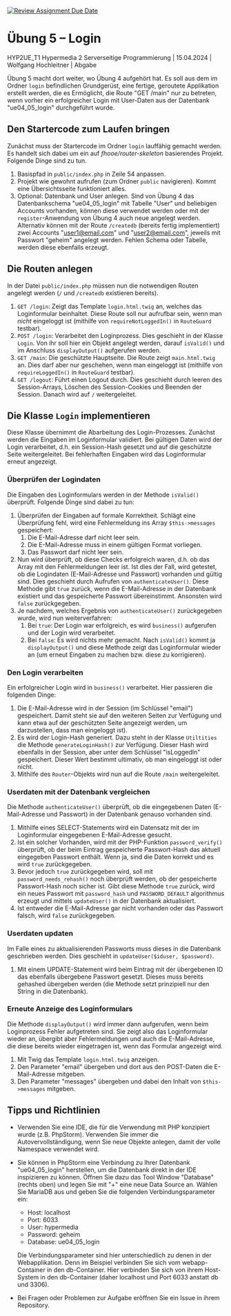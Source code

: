 [![Review Assignment Due Date](https://classroom.github.com/assets/deadline-readme-button-24ddc0f5d75046c5622901739e7c5dd533143b0c8e959d652212380cedb1ea36.svg)](https://classroom.github.com/a/mMKehb-s)
# Übung 5 – Login

HYP2UE_T1 Hypermedia 2 Serverseitige Programmierung | 15.04.2024 | Wolfgang Hochleitner | Abgabe

Übung 5 macht dort weiter, wo Übung 4 aufgehört hat. Es soll aus dem im Ordner `login` befindlichen Grundgerüst, eine fertige, geroutete Applikation erstellt werden, die es Ermöglicht, die Route "GET /main" nur zu betreten, wenn vorher ein erfolgreicher Login mit User-Daten aus der Datenbank "ue04_05_login" durchgeführt wurde.

## Den Startercode zum Laufen bringen

Zunächst muss der Startercode im Ordner `login` lauffähig gemacht werden. Es handelt sich dabei um ein auf *fhooe/router-skeleton* basierendes Projekt. Folgende Dinge sind zu tun.

1. Basispfad in `public/index.php` in Zeile 54 anpassen.
2. Projekt wie gewohnt aufrufen (zum Ordner `public` navigieren). Kommt eine Übersichtsseite funktioniert alles.
3. Optional: Datenbank und User anlegen. Sind von Übung 4 das Datenbankschema "ue04_05_login" mit Tabelle "User" und beliebigen Accounts vorhanden, können diese verwendet werden oder mit der `register`-Anwendung von Übung 4 auch neue angelegt werden. Alternativ können mit der Route `/createdb` (bereits fertig implementiert) zwei Accounts "user1@email.com" und "user2@email.com", jeweils mit Passwort "geheim" angelegt werden. Fehlen Schema oder Tabelle, werden diese ebenfalls erzeugt.

## Die Routen anlegen

In der Datei `public/index.php` müssen nun die notwendigen Routen angelegt werden (`/` und `/createdb` existieren bereits).

1. `GET /login`: Zeigt das Template `login.html.twig` an, welches das Loginformular beinhaltet. Diese Route soll nur aufrufbar sein, wenn man *nicht* eingeloggt ist (mithilfe von `requireNotLoggedIn()` in `RouteGuard` testbar).
2. `POST /login`: Verarbeitet den Loginprozess. Dies geschieht in der Klasse `Login`. Von ihr soll hier ein Objekt angelegt werden, darauf `isValid()` und im Anschluss `displayOutput()` aufgerufen werden.
3. `GET /main`: Die geschützte Hauptseite. Die Route zeigt `main.html.twig` an. Dies darf aber nur geschehen, wenn man eingeloggt ist (mithilfe von `requireLoggedIn()` in `RouteGuard` testbar).
4. `GET /logout`: Führt einen Logout durch. Dies geschieht durch leeren des Session-Arrays, Löschen des Session-Cookies und Beenden der Session. Danach wird auf `/` weitergeleitet.

## Die Klasse `Login` implementieren

Diese Klasse übernimmt die Abarbeitung des Login-Prozesses. Zunächst werden die Eingaben im Loginformular validiert. Bei gültigen Daten wird der Login verarbeitet, d.h. ein Session-Hash gesetzt und auf die geschützte Seite weitergeleitet. Bei fehlerhaften Eingaben wird das Loginformular erneut angezeigt.

### Überprüfen der Logindaten

Die Eingaben des Loginformulars werden in der Methode `isValid()` überprüft. Folgende Dinge sind dabei zu tun:

1. Überprüfen der Eingaben auf formale Korrektheit. Schlägt eine Überprüfung fehl, wird eine Fehlermeldung ins Array `$this->messages` gespeichert:
   1. Die E-Mail-Adresse darf nicht leer sein.
   2. Die E-Mail-Adresse muss in einem gültigen Format vorliegen.
   3. Das Passwort darf nicht leer sein.
2. Nun wird überprüft, ob diese Checks erfolgreich waren, d.h. ob das Array mit den Fehlermeldungen leer ist. Ist dies der Fall, wird getestet, ob die Logindaten (E-Mail-Adresse und Passwort) vorhanden und gültig sind. Dies geschieht durch Aufrufen von `authenticateUser()`. Diese Methode gibt `true` zurück, wenn die E-Mail-Adresse in der Datenbank existiert und das gespeicherte Passwort übereinstimmt. Ansonsten wird `false` zurückgegeben.
3. Je nachdem, welches Ergebnis von `authenticateUser()` zurückgegeben wurde, wird nun weiterverfahren:
   1. Bei `true`: Der Login war erfolgreich, es wird `business()` aufgerufen und der Login wird verarbeitet.
   2. Bei `false`: Es wird nichts mehr gemacht. Nach `isValid()` kommt ja `displayOutput()` und diese Methode zeigt das Loginformular wieder an (um erneut Eingaben zu machen bzw. diese zu korrigieren).

### Den Login verarbeiten

Ein erfolgreicher Login wird in `business()` verarbeitet. Hier passieren die folgenden Dinge:

1. Die E-Mail-Adresse wird in der Session (im Schlüssel "email") gespeichert. Damit steht sie auf den weiteren Seiten zur Verfügung und kann etwa auf der geschützten Seite angezeigt werden, um darzustellen, dass man eingeloggt ist).
2. Es wird der Login-Hash generiert. Dazu steht in der Klasse `Utiltities` die Methode `generateLoginHash()` zur Verfügung. Dieser Hash wird ebenfalls in der Session, aber unter dem Schlüssel "isLoggedIn" gespeichert. Dieser Wert bestimmt ultimativ, ob man eingeloggt ist oder nicht.
3. Mithilfe des `Router`-Objekts wird nun auf die Route `/main` weitergeleitet.

### Userdaten mit der Datenbank vergleichen

Die Methode `authenticateUser()` überprüft, ob die eingegebenen Daten (E-Mail-Adresse und Passwort) in der Datenbank genauso vorhanden sind.

1. Mithilfe eines SELECT-Statements wird ein Datensatz mit der im Loginformular eingegebenen E-Mail-Adresse gesucht.
2. Ist ein solcher Vorhanden, wird mit der PHP-Funktion `password_verify()` überprüft, ob der beim Eintrag gespeicherte Passwort-Hash das aktuell eingegeben Passwort enthält. Wenn ja, sind die Daten korrekt und es wird `true` zurückgegeben.
3. Bevor jedoch `true` zurückgegeben wird, soll mit `password_needs_rehash()` noch überprüft werden, ob der gespeicherte Passwort-Hash noch sicher ist. Gibt diese Methode `true` zurück, wird ein neues Passwort mit `password_hash` und `PASSWORD_DEFAULT` algorithmus erzeugt und mittels `updateUser()` in der Datenbank aktualisiert.
4. Ist entweder die E-Mail-Adresse gar nicht vorhanden oder das Passwort falsch, wird `false` zurückgegeben.

### Userdaten updaten

Im Falle eines zu aktualisierenden Passworts muss dieses in die Datenbank geschrieben werden. Dies geschieht in `updateUser($iduser, $password)`.

1. Mit einem UPDATE-Statement wird beim Eintrag mit der übergebenen ID das ebenfalls übergebene Passwort gesetzt. Dieses muss bereits gehashed übergeben werden (die Methode setzt prinzipiell nur den String in die Datenbank).

### Erneute Anzeige des Loginformulars

Die Methode `displayOutput()` wird immer dann aufgerufen, wenn beim Loginprozess Fehler aufgetreten sind. Sie zeigt also das Loginformular wieder an, übergibt aber Fehlermeldungen und auch die E-Mail-Adresse, die diese bereits wieder eingetragen ist, wenn das Formular angezeigt wird.

1. Mit Twig das Template `login.html.twig` anzeigen.
2. Den Parameter "email" übergeben und dort aus den POST-Daten die E-Mail-Adresse mitgeben.
3. Den Parameter "messages" übergeben und dabei den Inhalt von `$this->messages` mitgeben.

## Tipps und Richtlinien

- Verwenden Sie eine IDE, die für die Verwendung mit PHP konzipiert wurde (z.B. PhpStorm). Verwenden Sie immer die Autovervollständigung, wenn Sie neue Objekte anlegen, damit der volle Namespace verwendet wird.

- Sie können in PhpStorm eine Verbindung zu Ihrer Datenbank "ue04_05_login" herstellen, um die Datenbank direkt in der IDE inspizieren zu können. Öffnen Sie dazu das Tool Window "Database" (rechts oben) und legen Sie mit "+" eine neue Data Source an. Wählen Sie MariaDB aus und geben Sie die folgenden Verbindungsparameter ein:

  - Host: localhost
  - Port: 6033
  - User: hypermedia
  - Password: geheim
  - Database: ue04_05_login

  Die Verbindungsparameter sind hier unterschiedlich zu denen in der Webapplikation. Denn im Beispiel verbinden Sie sich vom webapp-Container in den db-Container. Hier verbinden Sie sich von ihrem Host-System in den db-Container (daher localhost und Port 6033 anstatt db und 3306).

- Bei Fragen oder Problemen zur Aufgabe eröffnen Sie ein Issue in ihrem Repository.
